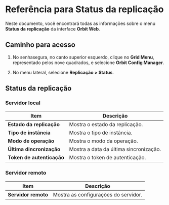 # Referência para Status da replicação

Neste documento, você encontrará todas as informações sobre o menu **Status da replicação** da interface **Orbit Web**.

## Caminho para acesso

1. No senhasegura, no canto superior esquerdo, clique no **Grid Menu**, representado pelos nove quadrados, e selecione **Orbit Config Manager**.

1. No menu lateral, selecione **Replicação > Status**.

## Status da replicação

### Servidor local

| **Item**                 | **Descrição**                              |
|----------------------|----------------------------------------|
| **Estado da replicação** | Mostra o estado da replicação.         |
| **Tipo de instância**    | Mostra o tipo de instância.            |
| **Modo de operação**     | Mostra o modo da operação.             |
| **Última dincronização** | Mostra a data da última sincronização. |
| **Token de autenticação**| Mostra o token de autenticação.        |

### Servidor remoto

| **Item**          | **Descrição**                    |
|---------------|------------------------------|
| **Servidor remoto** | Mostra as configurações do servidor.|
